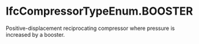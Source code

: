 IfcCompressorTypeEnum.BOOSTER
=============================
Positive-displacement reciprocating compressor where pressure is increased by
a booster.



